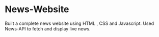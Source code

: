 # News-Website
Built a complete news website using HTML , CSS and Javascript. Used News-API to fetch and display live news. 
